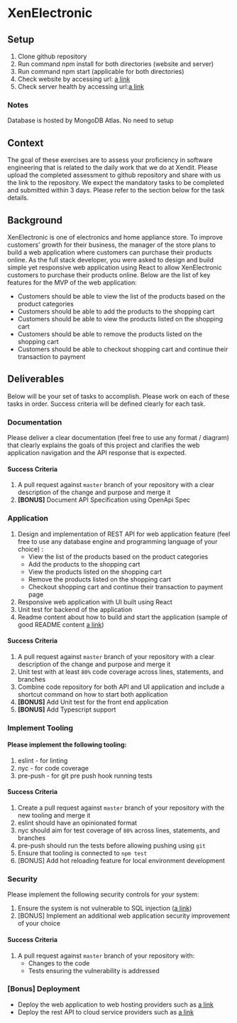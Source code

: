 # XenElectronic

## Setup
1. Clone github repository
2. Run command npm install for both directories (website and server)
3. Run command npm start (applicable for both directories)
4. Check website by accessing url: [a link](http://localhost:3000/)
5. Check server health by accessing url:[a link](http://localhost:4000/health)

### Notes
Database is hosted by MongoDB Atlas. No need to setup

## Context
The goal of these exercises are to assess your proficiency in software engineering that is related to the daily work that we do at Xendit. Please upload the completed assessment to github repository and share with us the link to the repository. We expect the mandatory tasks to be completed and submitted within 3 days. Please refer to the section below for the task details.

## Background
XenElectronic is one of electronics and home appliance store. To improve customers’ growth for their business, the manager of the store plans to build a web application where customers can purchase their products online. As the full stack developer, you were asked to design and build simple yet responsive web application using React to allow XenElectronic customers to purchase their products online. Below are the list of key features for the MVP of the web application:
- Customers should be able to view the list of the products based on the product categories
- Customers should be able to add the products to the shopping cart
- Customers should be able to view the products listed on the shopping cart
- Customers should be able to remove the products listed on the shopping cart
- Customers should be able to checkout shopping cart and continue their transaction to payment

## Deliverables
Below will be your set of tasks to accomplish. Please work on each of these tasks in order. Success criteria will be defined clearly for each task.

### Documentation
Please deliver a clear documentation (feel free to use any format / diagram) that clearly explains the goals of this project and clarifies the web application navigation and the API response that is expected.
#### Success Criteria
1. A pull request against `master` branch of your repository with a clear description of the change and purpose and merge it
2. **[BONUS]** Document API Specification using OpenApi Spec

### Application
1. Design and implementation of REST API for web application feature (feel free to use any database
engine and programming language of your choice) :
    - View the list of the products based on the product categories
    - Add the products to the shopping cart
    - View the products listed on the shopping cart
    - Remove the products listed on the shopping cart
    - Checkout shopping cart and continue their transaction to payment page
2. Responsive web application with UI built using React
3. Unit test for backend of the application
4. Readme content about how to build and start the application (sample of good README content
[a link](https://gist.github.com/PurpleBooth/109311bb0361f32d87a2))
#### Success Criteria
1. A pull request against `master` branch of your repository with a clear description of the change
and purpose and merge it
2. Unit test with at least `80%` code coverage across lines, statements, and branches
3. Combine code repository for both API and UI application and include a shortcut command on how
to start both application
4. **[BONUS]** Add Unit test for the front end application
5. **[BONUS]** Add Typescript support

### Implement Tooling
#### Please implement the following tooling:
1. eslint - for linting
2. nyc - for code coverage
3. pre-push - for git pre push hook running tests
#### Success Criteria
1. Create a pull request against `master` branch of your repository with the new tooling and merge it
2. eslint should have an opinionated format
3. nyc should aim for test coverage of `80%` across lines, statements, and branches
4. pre-push should run the tests before allowing pushing using `git`
5. Ensure that tooling is connected to `npm test`
6. [BONUS] Add hot reloading feature for local environment development
### Security
Please implement the following security controls for your system:

1. Ensure the system is not vulnerable to SQL injection
([a link](https://www.owasp.org/index.php/SQL_Injection))
2. [BONUS] Implement an additional web application security improvement of your choice
#### Success Criteria
1. A pull request against `master` branch of your repository with:
    - Changes to the code
    - Tests ensuring the vulnerability is addressed

### **[Bonus]** Deployment
- Deploy the web application to web hosting providers such as [a link](https://pages.github.com/)
- Deploy the rest API to cloud service providers such as [a link](https://www.heroku.com/)